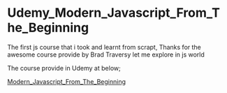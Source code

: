 # Udemy_Modern_Javascript_From_The_Beginning

The first js course that i took and learnt from scrapt, Thanks for the awesome course provide by Brad Traversy let me explore in js world

The course provide in Udemy at below;

[Modern_Javascript_From_The_Beginning](https://www.udemy.com/course/modern-javascript-from-the-beginning)
